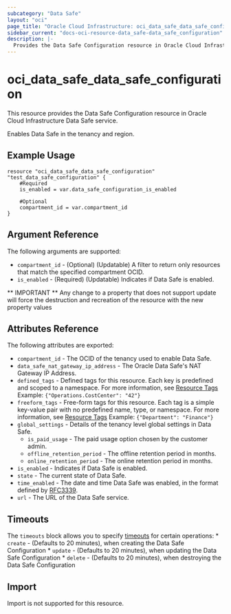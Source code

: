```yaml
---
subcategory: "Data Safe"
layout: "oci"
page_title: "Oracle Cloud Infrastructure: oci_data_safe_data_safe_configuration"
sidebar_current: "docs-oci-resource-data_safe-data_safe_configuration"
description: |-
  Provides the Data Safe Configuration resource in Oracle Cloud Infrastructure Data Safe service
---
```


# oci_data_safe_data_safe_configuration
This resource provides the Data Safe Configuration resource in Oracle Cloud Infrastructure Data Safe service.

Enables Data Safe in the tenancy and region.


## Example Usage

```hcl
resource "oci_data_safe_data_safe_configuration" "test_data_safe_configuration" {
	#Required
	is_enabled = var.data_safe_configuration_is_enabled

	#Optional
	compartment_id = var.compartment_id
}
```

## Argument Reference

The following arguments are supported:

* `compartment_id` - (Optional) (Updatable) A filter to return only resources that match the specified compartment OCID.
* `is_enabled` - (Required) (Updatable) Indicates if Data Safe is enabled.


** IMPORTANT **
Any change to a property that does not support update will force the destruction and recreation of the resource with the new property values

## Attributes Reference

The following attributes are exported:

* `compartment_id` - The OCID of the tenancy used to enable Data Safe.
* `data_safe_nat_gateway_ip_address` - The Oracle Data Safe's NAT Gateway IP Address. 
* `defined_tags` - Defined tags for this resource. Each key is predefined and scoped to a namespace. For more information, see [Resource Tags](https://docs.cloud.oracle.com/iaas/Content/General/Concepts/resourcetags.htm)  Example: `{"Operations.CostCenter": "42"}` 
* `freeform_tags` - Free-form tags for this resource. Each tag is a simple key-value pair with no predefined name, type, or namespace. For more information, see [Resource Tags](https://docs.cloud.oracle.com/iaas/Content/General/Concepts/resourcetags.htm)  Example: `{"Department": "Finance"}` 
* `global_settings` - Details of the tenancy level global settings in Data Safe. 
	* `is_paid_usage` - The paid usage option chosen by the customer admin.
	* `offline_retention_period` - The offline retention period in months.
	* `online_retention_period` - The online retention period in months.
* `is_enabled` - Indicates if Data Safe is enabled.
* `state` - The current state of Data Safe.
* `time_enabled` - The date and time Data Safe was enabled, in the format defined by [RFC3339](https://tools.ietf.org/html/rfc3339).
* `url` - The URL of the Data Safe service.

## Timeouts

The `timeouts` block allows you to specify [timeouts](https://registry.terraform.io/providers/oracle/oci/latest/docs/guides/changing_timeouts) for certain operations:
	* `create` - (Defaults to 20 minutes), when creating the Data Safe Configuration
	* `update` - (Defaults to 20 minutes), when updating the Data Safe Configuration
	* `delete` - (Defaults to 20 minutes), when destroying the Data Safe Configuration


## Import

Import is not supported for this resource.

